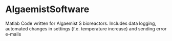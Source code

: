 # AlgaemistSoftware
Matlab Code written for Algaemist S bioreactors. Includes data logging, automated changes in settings (f.e. temperature increase) and sending error e-mails 
